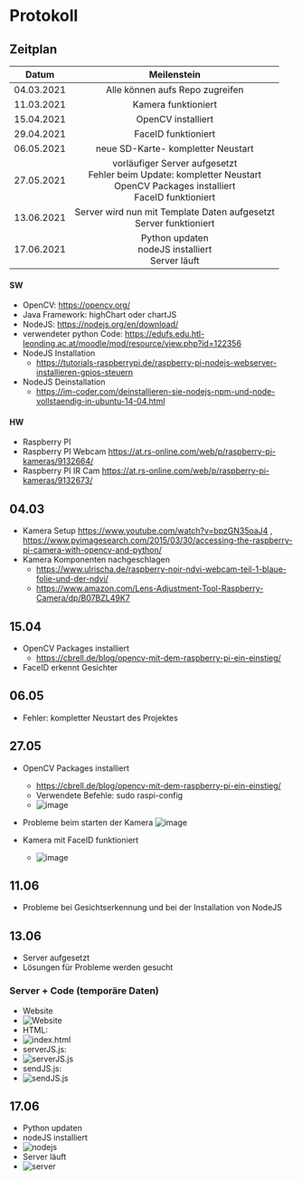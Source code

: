 # Protokoll

## Zeitplan
| Datum | Meilenstein |
| :-----------: | :-----------: |
| 04.03.2021    | Alle können aufs Repo zugreifen |
| 11.03.2021    | Kamera funktioniert|
| 15.04.2021    | OpenCV installiert|
| 29.04.2021    | FaceID funktioniert|
| 06.05.2021    | neue SD-Karte- kompletter Neustart|
| 27.05.2021    | vorläufiger Server aufgesetzt <br> Fehler beim Update: kompletter Neustart <br> OpenCV Packages installiert <br> FaceID funktioniert|
| 13.06.2021    | Server wird nun mit Template Daten aufgesetzt <br> Server funktioniert|
| 17.06.2021    | Python updaten <br>nodeJS installiert<br> Server läuft|

#### SW
- OpenCV: https://opencv.org/
- Java Framework: highChart oder chartJS
- NodeJS: https://nodejs.org/en/download/
- verwendeter python Code: https://edufs.edu.htl-leonding.ac.at/moodle/mod/resource/view.php?id=122356
- NodeJS Installation
     - https://tutorials-raspberrypi.de/raspberry-pi-nodejs-webserver-installieren-gpios-steuern
- NodeJS Deinstallation
     - https://im-coder.com/deinstallieren-sie-nodejs-npm-und-node-vollstaendig-in-ubuntu-14-04.html

#### HW
- Raspberry PI
- Raspberry PI Webcam https://at.rs-online.com/web/p/raspberry-pi-kameras/9132664/
- Raspberry PI IR Cam https://at.rs-online.com/web/p/raspberry-pi-kameras/9132673/

## 04.03
- Kamera Setup https://www.youtube.com/watch?v=bpzGN35oaJ4 , https://www.pyimagesearch.com/2015/03/30/accessing-the-raspberry-pi-camera-with-opencv-and-python/
- Kamera Komponenten nachgeschlagen
     - https://www.ulrischa.de/raspberry-noir-ndvi-webcam-teil-1-blaue-folie-und-der-ndvi/
     - https://www.amazon.com/Lens-Adjustment-Tool-Raspberry-Camera/dp/B07BZL49K7
## 15.04
- OpenCV Packages installiert 
     - https://cbrell.de/blog/opencv-mit-dem-raspberry-pi-ein-einstieg/ 
- FaceID erkennt Gesichter
## 06.05
- Fehler: kompletter Neustart des Projektes
## 27.05
- OpenCV Packages installiert 
     - https://cbrell.de/blog/opencv-mit-dem-raspberry-pi-ein-einstieg/ 
     - Verwendete Befehle: sudo raspi-config
     - ![image](https://user-images.githubusercontent.com/71823685/119818208-358fa680-beef-11eb-8d3a-05f9b517bd3f.png)

- Probleme beim starten der Kamera
 ![image](https://user-images.githubusercontent.com/71823685/119817449-4b509c00-beee-11eb-966e-a4aa179f632c.png)
- Kamera mit FaceID funktioniert
     - ![image](https://user-images.githubusercontent.com/71823685/119818435-7b4c6f00-beef-11eb-9711-f4fb3ab20a95.png)
## 11.06
- Probleme bei Gesichtserkennung und bei der Installation von NodeJS
## 13.06
- Server aufgesetzt 
- Lösungen für Probleme werden gesucht

### Server + Code (temporäre Daten)
- Website
- ![Website](https://user-images.githubusercontent.com/77103768/121804790-5cb4da80-cc48-11eb-8ee7-6080edb82af5.png)
- HTML: 
- ![index.html](https://user-images.githubusercontent.com/77103768/121804662-ce405900-cc47-11eb-8dab-9daa5317976a.png)
- serverJS.js:
- ![serverJS.js](https://user-images.githubusercontent.com/77103768/121804680-f039db80-cc47-11eb-9974-14c08cdf074c.png)
- sendJS.js:
- ![sendJS.js](https://user-images.githubusercontent.com/77103768/121804724-10699a80-cc48-11eb-810a-6bc4bb81c38a.png)

## 17.06
- Python updaten
- nodeJS installiert
- ![nodejs](https://user-images.githubusercontent.com/71823685/122380503-3ce32680-cf68-11eb-845f-c63f25bac5de.jpg)
- Server läuft
- ![server](https://user-images.githubusercontent.com/71823685/122383425-1bd00500-cf6b-11eb-9bd8-14451e99b3f8.jpg)

